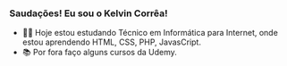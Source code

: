 ### Saudações! Eu sou o Kelvin Corrêa!
- 👨‍💻 Hoje estou estudando Técnico em Informática para Internet, onde estou aprendendo HTML, CSS, PHP, JavasCript.
- 📚 Por fora faço alguns cursos da Udemy.


